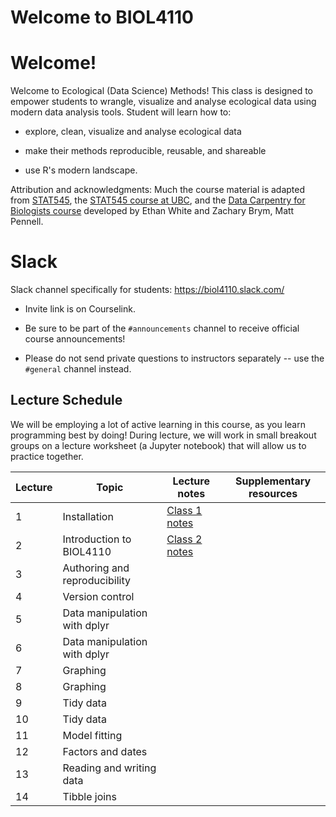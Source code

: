 # Welcome to BIOL4110

# Welcome!

Welcome to Ecological (Data Science) Methods! This class is designed to empower students to wrangle, visualize and analyse ecological data using modern data analysis tools. Student will learn how to:

-   explore, clean, visualize and analyse ecological data

-   make their methods reproducible, reusable, and shareable

-   use R's modern landscape.

Attribution and acknowledgments: Much the course material is adapted from [STAT545](https://stat545.com/), the [STAT545 course at UBC](https://stat545.stat.ubc.ca/), and the [Data Carpentry for Biologists course](https://datacarpentry.org/semester-biology/) developed by Ethan White and Zachary Brym, Matt Pennell.

# Slack

Slack channel specifically for students: <https://biol4110.slack.com/>

-   Invite link is on Courselink.

-   Be sure to be part of the `#announcements` channel to receive official course announcements!

-   Please do not send private questions to instructors separately -- use the `#general` channel instead.

## Lecture Schedule

We will be employing a lot of active learning in this course, as you learn programming best by doing! During lecture, we will work in small breakout groups on a lecture worksheet (a Jupyter notebook) that will allow us to practice together.

| Lecture | Topic                         | Lecture notes                                                                                                                              | Supplementary resources |
|---------------|---------------|---------------|---------------|
| 1       | Installation                  | [Class 1 notes](https://htmlpreview.github.io/?https://github.com/BIOL4110/BIOL4110-course-website/blob/main/content/notes/notes-a01.html) |                         |
| 2       | Introduction to BIOL4110      | [Class 2 notes](https://htmlpreview.github.io/?https://github.com/BIOL4110/BIOL4110-course-website/blob/main/content/notes/notes-a02.html) |                         |
| 3       | Authoring and reproducibility |                                                                                                                                            |                         |
| 4       | Version control               |                                                                                                                                            |                         |
| 5       | Data manipulation with dplyr  |                                                                                                                                            |                         |
| 6       | Data manipulation with dplyr  |                                                                                                                                            |                         |
| 7       | Graphing                      |                                                                                                                                            |                         |
| 8       | Graphing                      |                                                                                                                                            |                         |
| 9       | Tidy data                     |                                                                                                                                            |                         |
| 10      | Tidy data                     |                                                                                                                                            |                         |
| 11      | Model fitting                 |                                                                                                                                            |                         |
| 12      | Factors and dates             |                                                                                                                                            |                         |
| 13      | Reading and writing data      |                                                                                                                                            |                         |
| 14      | Tibble joins                  |                                                                                                                                            |                         |
